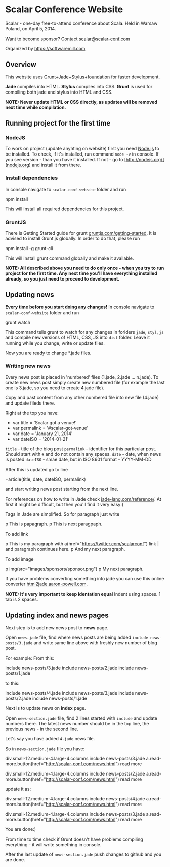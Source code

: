Scalar Conference Website
===================

Scalar - one-day free-to-attend conference about Scala. 
Held in Warsaw Poland, on April 5, 2014.

Want to become sponsor?
Contact scalar@scalar-conf.com

Organized by https://softwaremill.com

## Overview

This website uses [Grunt](http://gruntjs.com/0)+[Jade](http://jade-lang.com/)+[Stylus](http://learnboost.github.io/stylus/)+[foundation](http://foundation.zurb.com/index.html) for faster development.

**Jade** compiles into HTML.
**Stylus** compiles into CSS.
**Grunt** is used for compiling both jade and stylus into HTML and CSS.

**NOTE: Never update HTML or CSS directly, as updates will be removed next time while compilation.**


## Running project for the first time

### NodeJS

To work on project (update anyhting on website) first you need [Node.js](http://nodejs.org/) to be installed.
To check, if it's installed, run command `node -v` in console. 
If you see version - than you have it installed. 
If not - go to [http://nodejs.org/](nodejs.org) and install it from there.


### Install dependencies

In console navigate to `scalar-conf-website` folder and run 

  npm install

This will install all required dependencies for this project.


### GruntJS

There is Getting Started guide for grunt [gruntjs.com/getting-started](http://gruntjs.com/getting-started).
It is advised to install Grunt.js globally. In order to do that, please run

  npm install -g grunt-cli

This will install grunt command globally and make it available.

**NOTE: All described above you need to do only once - when you try to run project for the first time. Any next time you'll have everything installed already, so you just need to proceed to development.**


## Updating news

**Every time before you start doing any changes!** 
In console navigate to `scalar-conf-website` folder and run 

  grunt watch

This command tells grunt to watch for any changes in forlders `jade`, `styl`, `js` and compile new versions of HTML, CSS, JS into `dist` folder. Leave it running while you change, write or update files.

Now you are ready to change *.jade files.

### Writing new news

Every news post is placed in 'numbered' files (1.jade, 2.jade ... n.jade). To create new news post simply create new numbered file (for example the last one is 3.jade, so you need to create 4.jade file).

Copy and past content from any other numbered file into new file (4.jade) and update fileds there.

Right at the top you have:

  - var title = 'Scalar got a venue!'
  - var permalink = '#scalar-got-venue'
  - var date = 'January 21, 2014'
  - var dateISO = '2014-01-21'

`title` - title of the blog post
`permalink` - identifier for this particular post. Should start with `#` and do not contain any spaces.
`date` - date, when news is posted
`dateISO` - smae date, but in ISO 8601 format - YYYY-MM-DD

After this is updated go to line

  +article(title, date, dateISO, permalink)

and start writing news post starting from the next line.

For references on how to write in Jade check [jade-lang.com/reference/](http://jade-lang.com/reference/). At first it might be difficult, but then you'll find it very easy:)

Tags in Jade are simplified. 
So for paragraph just write

  p This is papagraph.
  p This is next paragpaph.

To add link
  
  p This is my paragraph with 
    a(href="https://twitter.com/scalarconf") link
    | and paragraph continues here.
  p And my next paragraph.

To add image

  p 
    img(src="images/sponsors/sponsor.png")
  p My next paragraph.

If you have problems converting something into jade you can use this online converter [html2jade.aaron-powell.com](http://html2jade.aaron-powell.com/).

**NOTE: It's very important to keep identation equal** Indent using spaces. 1 tab is 2 spaces.

## Updating index and news pages

Next step is to add new news post to **news** page.

Open `news.jade` file, find where news posts are being added `include news-posts/3.jade` and write same line above with freshly new number of blog post.

For example:
From this:

  include news-posts/3.jade
    include news-posts/2.jade
    include news-posts/1.jade

to this:

  include news-posts/4.jade
  include news-posts/3.jade
    include news-posts/2.jade
    include news-posts/1.jade

Next is to update news on **index** page.

Open `news-section.jade` file, find 2 lines started with `include` and update numbers there. The latest news number should be in the top line, the previous news - in the second line.

Let's say you have added `4.jade` news file.

So in `news-section.jade` file you have:

  div.small-12.medium-4.large-4.columns
    include news-posts/3.jade
    a.read-more.button(href="http://scalar-conf.com/news.html") read more

  div.small-12.medium-4.large-4.columns
    include news-posts/2.jade
    a.read-more.button(href="http://scalar-conf.com/news.html") read more

update it as:

  div.small-12.medium-4.large-4.columns
    include news-posts/4.jade
    a.read-more.button(href="http://scalar-conf.com/news.html") read more

  div.small-12.medium-4.large-4.columns
    include news-posts/3.jade
    a.read-more.button(href="http://scalar-conf.com/news.html") read more

You are done:)

From time to time check if Grunt doesn't have problems compiling everything - it will write something in console.

After the last update of `news-section.jade` push changes to github and you are done.